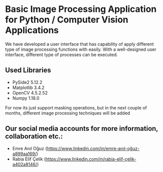 # Basic Image Processing Application for Python / Computer Vision Applications


We have developed a user interface that has capability of apply different type of image processing functions with easily. With a well-designed user interface, different type of processes can be executed.


##  Used  Libraries ##

- PySide2 5.12.2
- Matplotlib 3.4.2
- OpenCV 4.5.2.52
- Numpy 1.18.0


For now its just support masking operations, but in the next couple of months, different image processing techniques will be added



## Our social media accounts for more information, collaboration etc.: ##

- Emre Anıl Oğuz (https://www.linkedin.com/in/emre-anıl-oğuz-a899aa169/)
- Rabia Elif Çelik (https://www.linkedin.com/in/rabia-elif-çelik-a402a8146/)

